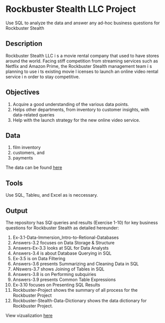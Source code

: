 # Rockbuster Stealth LLC Project
Use SQL to analyze the data and answer any ad-hoc business questions for Rockbuster Stealth
## Description
Rockbuster Stealth LLC i s a movie rental company that used to have stores around the world. Facing stiff competition from streaming services such as Netflix and Amazon Prime, the Rockbuster Stealth management team i s planning to use i ts existing movie l icenses to launch an online video rental service i n order to stay competitive.
## Objectives
1. Acquire a good understanding of the various data points.
2. Helps other departments, from inventory to customer insights, with data-related queries
3. Help with the launch strategy for the new online video service.
## Data
1.  film inventory
2.  customers, and
3.  payments

The data can be found [here](https://www.postgresqltutorial.com/wp-content/uploads/2019/05/dvdrental.zip) 
## Tools
Use SQL, Tableu, and Excel as is neccessary.
## Output
The repository has SQl queries and results (Exercise 1-10) for key business questions for Rockbuster Stealth as detailed hereunder:
1. Ex-3.1-Data-Immersion_Intro-to-Retional-Databases
2. Answers-3.2 focuses on Data Storage & Structure
3. Answers-Ex-3.3 looks at SQL for Data Analysts
4. Answers-3.4 is about Database Querying in SQL
5. Ex-3.5 is on Data Filtering
6. Answers-3.6 presents Summarizing and Cleaning Data in SQL
7. ANswers-3.7 shows Joining of Tables in SQL
8. Answers-3.8 is on Performing subquiries
9. Answers-3.9 presents Common Table Expressions
10. Ex-3.10 focuses on Presenting SQL Results
11. Rockbuster-Project shows the summary of all process for the Rockbuster Project
12. Rockbuster-Stealth-Data-Dictionary shows the data dictionary for Rockbuster Project.

View vizualization [here](https://public.tableau.com/app/profile/innocent.bayai/viz/Ex3_10Visualizations/Top10Countries)
